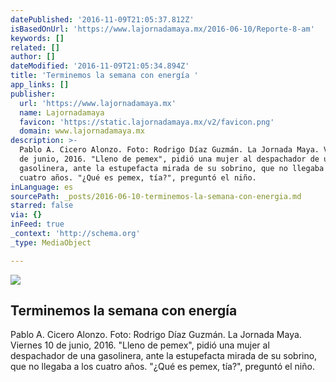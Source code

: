 ```yaml
---
datePublished: '2016-11-09T21:05:37.812Z'
isBasedOnUrl: 'https://www.lajornadamaya.mx/2016-06-10/Reporte-8-am'
keywords: []
related: []
author: []
dateModified: '2016-11-09T21:05:34.894Z'
title: 'Terminemos la semana con energía '
app_links: []
publisher:
  url: 'https://www.lajornadamaya.mx'
  name: Lajornadamaya
  favicon: 'https://static.lajornadamaya.mx/v2/favicon.png'
  domain: www.lajornadamaya.mx
description: >-
  Pablo A. Cicero Alonzo. Foto: Rodrigo Díaz Guzmán. La Jornada Maya. Viernes 10
  de junio, 2016. "Lleno de pemex", pidió una mujer al despachador de una
  gasolinera, ante la estupefacta mirada de su sobrino, que no llegaba a los
  cuatro años. "¿Qué es pemex, tía?", preguntó el niño.
inLanguage: es
sourcePath: _posts/2016-06-10-terminemos-la-semana-con-energia.md
starred: false
via: {}
inFeed: true
_context: 'http://schema.org'
_type: MediaObject

---
```

<article style=""><img src="https://s3-us-west-2.amazonaws.com/the-grid-img/p/e90047d490a281a9a800a525a4dd17e7c52dda96.jpg" /><h1>Terminemos la semana con energía </h1><p>Pablo A. Cicero Alonzo. Foto: Rodrigo Díaz Guzmán. La Jornada Maya. Viernes 10 de junio, 2016. "Lleno de pemex", pidió una mujer al despachador de una gasolinera, ante la estupefacta mirada de su sobrino, que no llegaba a los cuatro años. "¿Qué es pemex, tía?", preguntó el niño.</p></article>